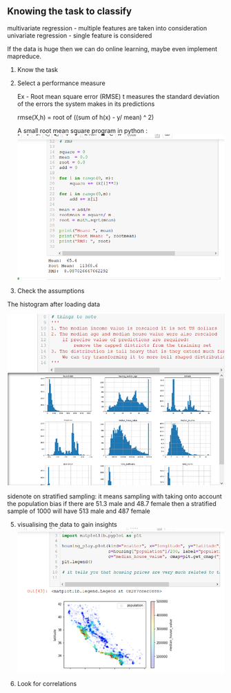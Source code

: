 ## Knowing the task to classify

multivariate regression - multiple features are taken into consideration
univariate regression - single feature is considered

If the data is huge then we can do online learning, maybe even implement mapreduce.

1. Know the task
2. Select a performance measure

    Ex - Root mean square error (RMSE)
    t measures the standard deviation of the errors the system makes in its   predictions

    rmse(X,h) = root of ((sum of h(x) - y/ mean) ^ 2)

    A small root mean square program in python :
    ![](rms.png)

3. Check the assumptions

The histogram after loading data

![](histo.png)


sidenote on stratified sampling:
    it means sampling with taking onto account the population bias
    if there are 51.3 male and 48.7 female
    then a stratified sample of 1000 will have 513 male and 487 female

5. visualising the data to gain insights
![](ocean.png)

6. Look for correlations
    
